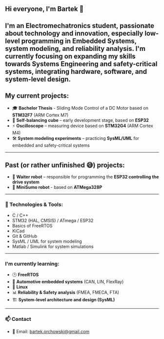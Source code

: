 ## Hi everyone, I'm Bartek 👋

I'm an Electromechatronics student, passionate about technology and innovation, especially low-level programming in **Embedded Systems**, system modeling, and reliability analysis. 
I'm currently focusing on expanding my skills towards **Systems Engineering** and **safety-critical systems**, integrating hardware, software, and system-level design.
---

## My current projects:
- 🎓 **Bachelor Thesis** - Sliding Mode Control of a DC Motor based on **STM32F7** (ARM Cortex M7)
- 🧊 **Self-balancing cube** – early development stage, based on **ESP32**
- ⚡ **Oscilloscope** – measuring device based on **STM32G4** (ARM Cortex M4)
- 🛠 **System modeling experiments** – practicing **SysML/UML** for embedded and safety-critical systems

---

## Past (or rather unfinished 😅) projects:
- 🤖 **Waiter robot** – responsible for programming the **ESP32 controlling the drive system**
- 🤖 **MiniSumo robot** - based on **ATMega328P**

---

### 🔧 Technologies & Tools: 
- C / C++
- STM32 (HAL, CMSIS) / ATmega / ESP32
- Basics of FreeRTOS
- KiCad
- Git & GitHub
- SysML / UML for system modeling
- Matlab / Simulink for system simulations

---

### I'm currently learning:
- 🕒 **FreeRTOS**
- 🚗 **Automotive embedded systems** (CAN, LIN, FlexRay)
- 🐧 **Linux**
- 📊 **Reliability & Safety analysis** (FMEA, FMECA, FTA)
- 🏗 **System-level architecture and design (SysML)**

---

### 📫 Contact
- 📧 Email: bartek.orchowski@gmail.com
